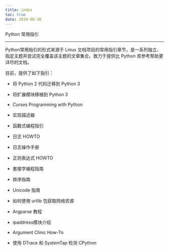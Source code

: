 ```yaml
---
title: index
toc: true
date: 2019-06-30
---
```

Python 常用指引
***************

Python常用指引的形式来源于 Linux 文档项目的常用指引章节，是一系列独立、
指定主题并尝试完全覆盖该主题的文章集合。致力于提供比 Python 库参考帮助更
详尽的文档。

目前，提供了如下指引：

* 将 Python 2 代码迁移到 Python 3

* 将扩展模块移植到 Python 3

* Curses Programming with Python

* 实现描述器

* 函数式编程指引

* 日志 HOWTO

* 日志操作手册

* 正则表达式 HOWTO

* 套接字编程指南

* 排序指南

* Unicode 指南

* 如何使用 urllib 包获取网络资源

* Argparse 教程

* ipaddress模块介绍

* Argument Clinic How-To

* 使用 DTrace 和 SystemTap 检测 CPython

